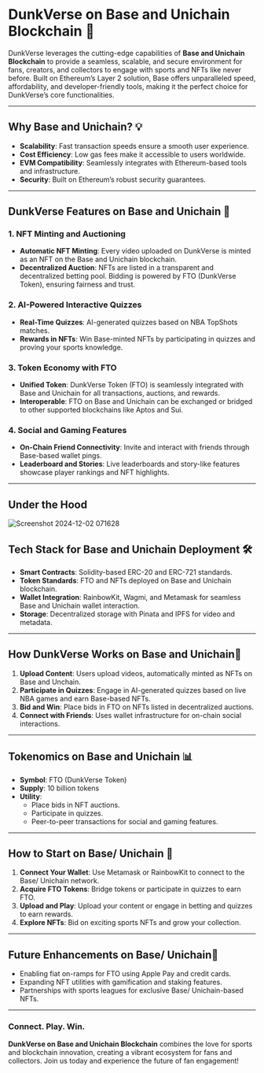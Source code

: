 # DunkVerse on Base and Unichain Blockchain 🌉

DunkVerse leverages the cutting-edge capabilities of **Base and Unichain Blockchain** to provide a seamless, scalable, and secure environment for fans, creators, and collectors to engage with sports and NFTs like never before. Built on Ethereum’s Layer 2 solution, Base offers unparalleled speed, affordability, and developer-friendly tools, making it the perfect choice for DunkVerse’s core functionalities.

---

## Why Base and Unichain? 💡

- **Scalability**: Fast transaction speeds ensure a smooth user experience.
- **Cost Efficiency**: Low gas fees make it accessible to users worldwide.
- **EVM Compatibility**: Seamlessly integrates with Ethereum-based tools and infrastructure.
- **Security**: Built on Ethereum’s robust security guarantees.

---

## DunkVerse Features on Base and Unichain 🌟

### 1. **NFT Minting and Auctioning**
- **Automatic NFT Minting**: Every video uploaded on DunkVerse is minted as an NFT on the Base and Unichain blockchain.
- **Decentralized Auction**: NFTs are listed in a transparent and decentralized betting pool. Bidding is powered by FTO (DunkVerse Token), ensuring fairness and trust.

### 2. **AI-Powered Interactive Quizzes**
- **Real-Time Quizzes**: AI-generated quizzes based on NBA TopShots matches.
- **Rewards in NFTs**: Win Base-minted NFTs by participating in quizzes and proving your sports knowledge.

### 3. **Token Economy with FTO**
- **Unified Token**: DunkVerse Token (FTO) is seamlessly integrated with Base and Unichain for all transactions, auctions, and rewards.
- **Interoperable**: FTO on Base and Unichain can be exchanged or bridged to other supported blockchains like Aptos and Sui.

### 4. **Social and Gaming Features**
- **On-Chain Friend Connectivity**: Invite and interact with friends through Base-based wallet pings.
- **Leaderboard and Stories**: Live leaderboards and story-like features showcase player rankings and NFT highlights.

---

## Under the Hood

![Screenshot 2024-12-02 071628](https://github.com/user-attachments/assets/6bb743ac-28a8-4537-aa72-4b74af43f82a)


## Tech Stack for Base and Unichain Deployment 🛠️

- **Smart Contracts**: Solidity-based ERC-20 and ERC-721 standards.
- **Token Standards**: FTO and NFTs deployed on Base and Unichain blockchain.
- **Wallet Integration**: RainbowKit, Wagmi, and Metamask for seamless Base and Unichain wallet interaction.
- **Storage**: Decentralized storage with Pinata and IPFS for video and metadata.

---

## How DunkVerse Works on Base and Unichain🚀

1. **Upload Content**: Users upload videos, automatically minted as NFTs on Base and Unchain.
2. **Participate in Quizzes**: Engage in AI-generated quizzes based on live NBA games and earn Base-based NFTs.
3. **Bid and Win**: Place bids in FTO on NFTs listed in decentralized auctions.
4. **Connect with Friends**: Uses wallet infrastructure for on-chain social interactions.

---

## Tokenomics on Base and Unichain 📊

- **Symbol**: FTO (DunkVerse Token)
- **Supply**: 10 billion tokens
- **Utility**:
  - Place bids in NFT auctions.
  - Participate in quizzes.
  - Peer-to-peer transactions for social and gaming features.

---

## How to Start on Base/ Unichain 🚀

1. **Connect Your Wallet**: Use Metamask or RainbowKit to connect to the Base/ Unichain network.
2. **Acquire FTO Tokens**: Bridge tokens or participate in quizzes to earn FTO.
3. **Upload and Play**: Upload your content or engage in betting and quizzes to earn rewards.
4. **Explore NFTs**: Bid on exciting sports NFTs and grow your collection.

---

## Future Enhancements on Base/ Unichain🌟

- Enabling fiat on-ramps for FTO using Apple Pay and credit cards.
- Expanding NFT utilities with gamification and staking features.
- Partnerships with sports leagues for exclusive Base/ Unichain-based NFTs.

---

### **Connect. Play. Win.**  
**DunkVerse on Base and Unichain Blockchain** combines the love for sports and blockchain innovation, creating a vibrant ecosystem for fans and collectors. Join us today and experience the future of fan engagement!
